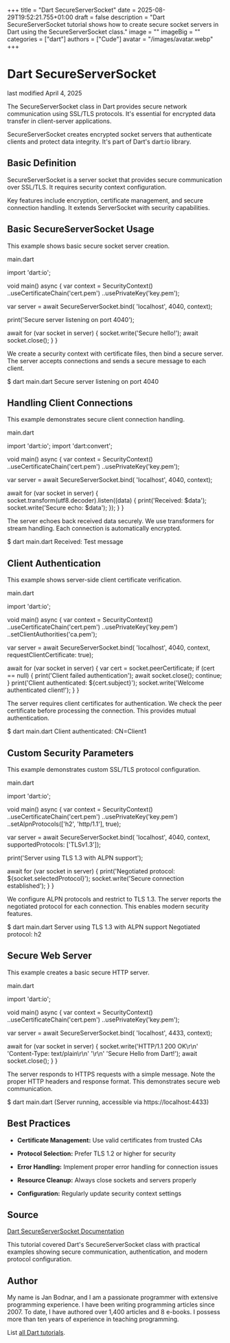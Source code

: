 +++
title = "Dart SecureServerSocket"
date = 2025-08-29T19:52:21.755+01:00
draft = false
description = "Dart SecureServerSocket tutorial shows how to create secure socket servers in Dart using the SecureServerSocket class."
image = ""
imageBig = ""
categories = ["dart"]
authors = ["Cude"]
avatar = "/images/avatar.webp"
+++

# Dart SecureServerSocket

last modified April 4, 2025

The SecureServerSocket class in Dart provides secure network
communication using SSL/TLS protocols. It's essential for encrypted data
transfer in client-server applications.

SecureServerSocket creates encrypted socket servers that authenticate clients
and protect data integrity. It's part of Dart's dart:io library.

## Basic Definition

SecureServerSocket is a server socket that provides secure
communication over SSL/TLS. It requires security context configuration.

Key features include encryption, certificate management, and secure connection
handling. It extends ServerSocket with security capabilities.

## Basic SecureServerSocket Usage

This example shows basic secure socket server creation.

main.dart
  

import 'dart:io';

void main() async {
  var context = SecurityContext()
    ..useCertificateChain('cert.pem')
    ..usePrivateKey('key.pem');
  
  var server = await SecureServerSocket.bind(
    'localhost', 4040, context);
  
  print('Secure server listening on port 4040');
  
  await for (var socket in server) {
    socket.write('Secure hello!');
    await socket.close();
  }
}

We create a security context with certificate files, then bind a secure server.
The server accepts connections and sends a secure message to each client.

$ dart main.dart
Secure server listening on port 4040

## Handling Client Connections

This example demonstrates secure client connection handling.

main.dart
  

import 'dart:io';
import 'dart:convert';

void main() async {
  var context = SecurityContext()
    ..useCertificateChain('cert.pem')
    ..usePrivateKey('key.pem');
  
  var server = await SecureServerSocket.bind(
    'localhost', 4040, context);
  
  await for (var socket in server) {
    socket.transform(utf8.decoder).listen((data) {
      print('Received: $data');
      socket.write('Secure echo: $data');
    });
  }
}

The server echoes back received data securely. We use transformers for
stream handling. Each connection is automatically encrypted.

$ dart main.dart
Received: Test message

## Client Authentication

This example shows server-side client certificate verification.

main.dart
  

import 'dart:io';

void main() async {
  var context = SecurityContext()
    ..useCertificateChain('cert.pem')
    ..usePrivateKey('key.pem')
    ..setClientAuthorities('ca.pem');
  
  var server = await SecureServerSocket.bind(
    'localhost', 4040, context,
    requestClientCertificate: true);
  
  await for (var socket in server) {
    var cert = socket.peerCertificate;
    if (cert == null) {
      print('Client failed authentication');
      await socket.close();
      continue;
    }
    print('Client authenticated: ${cert.subject}');
    socket.write('Welcome authenticated client!');
  }
}

The server requires client certificates for authentication. We check the peer
certificate before processing the connection. This provides mutual authentication.

$ dart main.dart
Client authenticated: CN=Client1

## Custom Security Parameters

This example demonstrates custom SSL/TLS protocol configuration.

main.dart
  

import 'dart:io';

void main() async {
  var context = SecurityContext()
    ..useCertificateChain('cert.pem')
    ..usePrivateKey('key.pem')
    ..setAlpnProtocols(['h2', 'http/1.1'], true);
  
  var server = await SecureServerSocket.bind(
    'localhost', 4040, context,
    supportedProtocols: ['TLSv1.3']);
  
  print('Server using TLS 1.3 with ALPN support');
  
  await for (var socket in server) {
    print('Negotiated protocol: ${socket.selectedProtocol}');
    socket.write('Secure connection established');
  }
}

We configure ALPN protocols and restrict to TLS 1.3. The server reports the
negotiated protocol for each connection. This enables modern security features.

$ dart main.dart
Server using TLS 1.3 with ALPN support
Negotiated protocol: h2

## Secure Web Server

This example creates a basic secure HTTP server.

main.dart
  

import 'dart:io';

void main() async {
  var context = SecurityContext()
    ..useCertificateChain('cert.pem')
    ..usePrivateKey('key.pem');
  
  var server = await SecureServerSocket.bind(
    'localhost', 4433, context);
  
  await for (var socket in server) {
    socket.write('HTTP/1.1 200 OK\r\n'
      'Content-Type: text/plain\r\n'
      '\r\n'
      'Secure Hello from Dart!');
    await socket.close();
  }
}

The server responds to HTTPS requests with a simple message. Note the proper
HTTP headers and response format. This demonstrates secure web communication.

$ dart main.dart
(Server running, accessible via https://localhost:4433)

## Best Practices

- **Certificate Management:** Use valid certificates from trusted CAs

- **Protocol Selection:** Prefer TLS 1.2 or higher for security

- **Error Handling:** Implement proper error handling for connection issues

- **Resource Cleanup:** Always close sockets and servers properly

- **Configuration:** Regularly update security context settings

## Source

[Dart SecureServerSocket Documentation](https://api.dart.dev/stable/dart-io/SecureServerSocket-class.html)

This tutorial covered Dart's SecureServerSocket class with practical examples
showing secure communication, authentication, and modern protocol configuration.

## Author

My name is Jan Bodnar, and I am a passionate programmer with extensive
programming experience. I have been writing programming articles since 2007.
To date, I have authored over 1,400 articles and 8 e-books. I possess more
than ten years of experience in teaching programming.

List [all Dart tutorials](/dart/).
